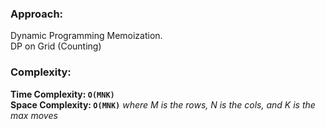 ### Approach:
Dynamic Programming Memoization.\
DP on Grid (Counting)
​
### Complexity:
**Time Complexity: `O(MNK)`**\
**Space Complexity: `O(MNK)`** *where M is the rows, N is the cols, and K is the max moves*
​